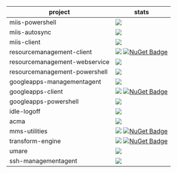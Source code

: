 | project | stats |
| --- | --- |
| miis-powershell | ![](https://img.shields.io/github/downloads/lithnet/miis-powershell/total.svg?maxAge=2592000) |
| miis-autosync | ![](https://img.shields.io/github/downloads/lithnet/miis-autosync/total.svg?maxAge=2592000) |
| miis-client | ![](https://img.shields.io/github/downloads/lithnet/miis-client/total.svg?maxAge=2592000) |
| resourcemanagement-client | ![](https://img.shields.io/github/downloads/lithnet/resourcemanagement-client/total.svg?maxAge=2592000) [![NuGet Badge](https://buildstats.info/nuget/Lithnet.ResourceManagement.Client)](https://www.nuget.org/packages/Lithnet.ResourceManagement.Client/) |
| resourcemanagement-webservice | ![](https://img.shields.io/github/downloads/lithnet/resourcemanagement-webservice/total.svg?maxAge=2592000) |
| resourcemanagement-powershell | ![](https://img.shields.io/github/downloads/lithnet/resourcemanagement-powershell/total.svg?maxAge=2592000) |
| googleapps-managementagent  | ![](https://img.shields.io/github/downloads/lithnet/googleapps-managementagent/total.svg?maxAge=2592000) |
| googleapps-client  | ![](https://img.shields.io/github/downloads/lithnet/googleapps-client/total.svg?maxAge=2592000) [![NuGet Badge](https://buildstats.info/nuget/Lithnet.GoogleApps)](https://www.nuget.org/packages/Lithnet.GoogleApps/) |
| googleapps-powershell  | ![](https://img.shields.io/github/downloads/lithnet/googleapps-powershell/total.svg?maxAge=2592000) |
| idle-logoff | ![](https://img.shields.io/github/downloads/lithnet/idle-logoff/total.svg?maxAge=2592000) | 
| acma | ![](https://img.shields.io/github/downloads/lithnet/acma/total.svg?maxAge=2592000) | 
| mms-utilities | ![](https://img.shields.io/github/downloads/lithnet/mms-utilities/total.svg?maxAge=2592000) [![NuGet Badge](https://buildstats.info/nuget/Lithnet.MetadirectoryServices)](https://www.nuget.org/packages/Lithnet.MetadirectoryServices/) | 
| transform-engine | ![](https://img.shields.io/github/downloads/lithnet/transform-engine/total.svg?maxAge=2592000)  [![NuGet Badge](https://buildstats.info/nuget/Lithnet.Transforms)](https://www.nuget.org/packages/Lithnet.Transforms/) | 
| umare | ![](https://img.shields.io/github/downloads/lithnet/umare/total.svg?maxAge=2592000) | 
| ssh-managementagent | ![](https://img.shields.io/github/downloads/lithnet/ssh-managementagent/total.svg?maxAge=2592000) | 
